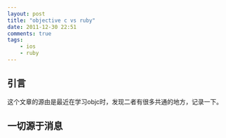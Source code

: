 ```yaml
---
layout: post
title: "objective c vs ruby"
date: 2011-12-30 22:51
comments: true
tags: 
    - ios 
    - ruby
---
```


## 引言

这个文章的源由是最近在学习objc时，发现二者有很多共通的地方，记录一下。

## 一切源于消息
